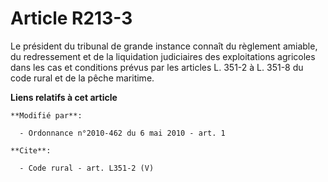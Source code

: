 # Article R213-3

Le président du tribunal de grande instance connaît du règlement amiable, du redressement et de la liquidation judiciaires
des exploitations agricoles dans les cas et conditions prévus par les articles L. 351-2 à L. 351-8 du code rural et de la
pêche maritime.

**Liens relatifs à cet article**

	**Modifié par**:

	  - Ordonnance n°2010-462 du 6 mai 2010 - art. 1

	**Cite**:

	  - Code rural - art. L351-2 (V)
